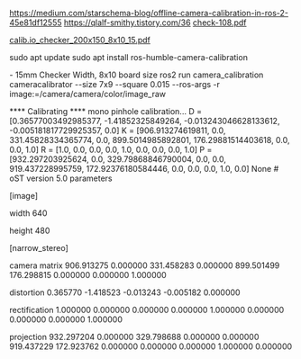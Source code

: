 https://medium.com/starschema-blog/offline-camera-calibration-in-ros-2-45e81df12555
https://qlalf-smithy.tistory.com/36
[check-108.pdf](https://github.com/user-attachments/files/20120276/check-108.pdf)

[calib.io_checker_200x150_8x10_15.pdf](https://github.com/user-attachments/files/20121511/calib.io_checker_200x150_8x10_15.pdf)



<Ros2 camera_calibration package install>
sudo apt update
sudo apt install ros-humble-camera-calibration

<calibration> - 15mm Checker Width, 8x10 board size
ros2 run camera_calibration cameracalibrator --size 7x9 --square 0.015 --ros-args -r image:=/camera/camera/color/image_raw


<result>
**** Calibrating ****
mono pinhole calibration...
D = [0.36577003492985377, -1.41852325849264, -0.013243046628133612, -0.005181817729925357, 0.0]
K = [906.913274619811, 0.0, 331.45828334365774, 0.0, 899.5014985892801, 176.29881514403618, 0.0, 0.0, 1.0]
R = [1.0, 0.0, 0.0, 0.0, 1.0, 0.0, 0.0, 0.0, 1.0]
P = [932.297203925624, 0.0, 329.79868846790004, 0.0, 0.0, 919.437228995759, 172.92376180584446, 0.0, 0.0, 0.0, 1.0, 0.0]
None
# oST version 5.0 parameters


[image]

width
640

height
480

[narrow_stereo]

camera matrix
906.913275 0.000000 331.458283
0.000000 899.501499 176.298815
0.000000 0.000000 1.000000

distortion
0.365770 -1.418523 -0.013243 -0.005182 0.000000

rectification
1.000000 0.000000 0.000000
0.000000 1.000000 0.000000
0.000000 0.000000 1.000000

projection
932.297204 0.000000 329.798688 0.000000
0.000000 919.437229 172.923762 0.000000
0.000000 0.000000 1.000000 0.000000
